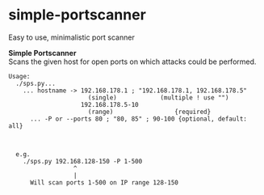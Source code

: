 # simple-portscanner
Easy to use, minimalistic port scanner

**Simple Portscanner**   
 Scans the given host for open ports on which attacks could be
 performed.  
```
Usage:  
  ./sps.py...  
    ... hostname -> 192.168.178.1 ; "192.168.178.1, 192.168.178.5"
                      (single)            (multiple ! use "")
                    192.168.178.5-10
                      (range)                 {required}
      ... -P or --ports 80 ; "80, 85" ; 90-100 {optional, default: all}



  e.g.
    ./sps.py 192.168.128-150 -P 1-500
                  ^
                  |
      Will scan ports 1-500 on IP range 128-150
```
